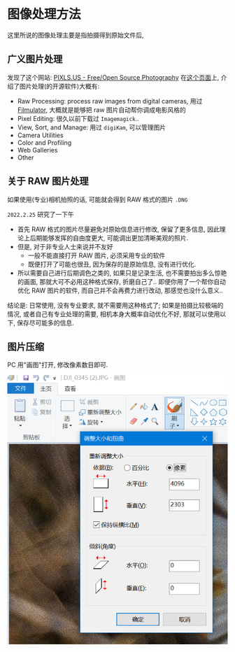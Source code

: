 # 图像处理方法

这里所说的图像处理主要是指拍摄得到原始文件后,

## 广义图片处理

发现了这个网站:
[PIXLS.US - Free/Open Source Photography](https://pixls.us/)
在[这个页面](https://pixls.us/software/)上, 介绍了图片处理(的开源软件)大概有:

- Raw Processing: process raw images from digital cameras, 用过 [Filmulator](https://filmulator.org/download/), 大概就是能够把 raw 图片自动帮你调成电影风格的
- Pixel Editing: 很久以前下载过 `Imagemagick`..
- View, Sort, and Manage: 用过 `digiKam`, 可以管理图片
- Camera Utilities
- Color and Profiling
- Web Galleries
- Other

## 关于 RAW 图片处理

如果使用(专业)相机拍照的话, 可能就会得到 RAW 格式的图片 `.DNG`

`2022.2.25` 研究了一下午

- 首先 RAW 格式的图片尽量避免对原始信息进行修改, 保留了更多信息, 因此理论上后期能够发挥的自由度更大, 可能调出更加清晰美观的照片.
- 但是, 对于非专业人士来说并不友好
    - 一般不能直接打开 RAW 图片, 必须采用专业的软件
    - 既便打开了可能也很丑, 因为保存的是原始信息, 没有进行优化.
- 所以需要自己进行后期调色之类的, 如果只是记录生活, 也不需要拍出多么惊艳的画面, 那就大可不必用这种格式保存, 折磨自己了.. 即便你用了一个帮你自动优化 RAW 图片的软件, 而自己并不会再费力进行改动, 那感觉也没什么意义..

结论是: 日常使用, 没有专业要求, 就不需要用这种格式了; 如果是拍摄比较极端的情况, 或者自己有专业处理的需要, 相机本身大概率自动优化不好, 那就可以使用以下, 保存尽可能多的信息.

## 图片压缩

PC 用"画图"打开, 修改像素数目即可.

![](assets/图像处理方法/20220403.png)
